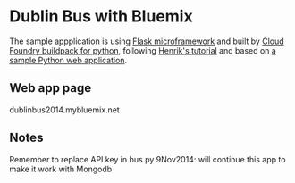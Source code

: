Dublin Bus with Bluemix
=============================

The sample appplication is using [Flask microframework](http://flask.pocoo.org/) and built by [Cloud Foundry buildpack for python](https://github.com/cf-buildpacks/compile-extensions.git), following [Henrik's tutorial](http://blog.4loeser.net/2014/06/some-fun-with-bluemix-cloud-foundry.html) and based on [a sample Python web application](https://github.com/michaljemala/hello-python).

Web app page
-----------------------
dublinbus2014.mybluemix.net

Notes
-----
Remember to replace API key in bus.py
9Nov2014: will continue this app to make it work with Mongodb
